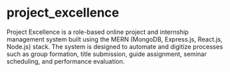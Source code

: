 # project_excellence
Project Excellence is a role-based online project and internship management system built using the MERN (MongoDB, Express.js, React.js, Node.js) stack. The system is designed to automate and digitize processes such as group formation, title submission, guide assignment, seminar scheduling, and performance evaluation.
